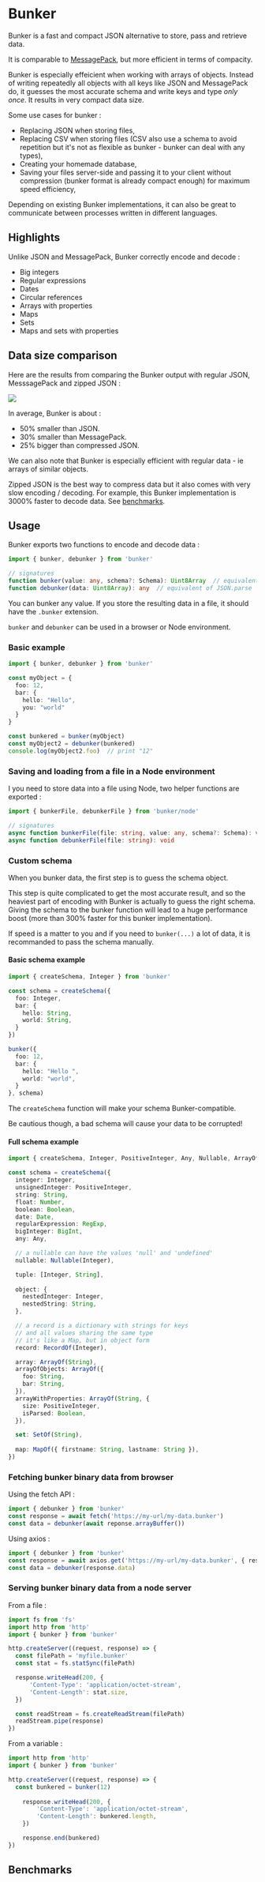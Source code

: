 # Bunker
Bunker is a fast and compact JSON alternative to store, pass and retrieve data.

It is comparable to [MessagePack](https://msgpack.org/index.html), but more efficient in terms of compacity.

Bunker is especially effeicient when working with arrays of objects. Instead of writing repeatedly all objects with all keys like JSON and MessagePack do, it guesses the most accurate schema and write keys and type *only once*. It results in very compact data size.

Some use cases for bunker :

- Replacing JSON when storing files,
- Replacing CSV when storing files (CSV also use a schema to avoid repetition but it's not as flexible as bunker - bunker can deal with any types),
- Creating your homemade database,
- Saving your files server-side and passing it to your client without compression (bunker format is already compact enough) for maximum speed efficiency,

Depending on existing Bunker implementations, it can also be great to communicate between processes written in different languages.

## Highlights

Unlike JSON and MessagePack, Bunker correctly encode and decode :
- Big integers
- Regular expressions
- Dates
- Circular references
- Arrays with properties
- Maps
- Sets
- Maps and sets with properties

## Data size comparison

Here are the results from comparing the Bunker output with regular JSON, MesssagePack and zipped JSON :

![](https://i.ibb.co/j4z9VMp/Capture-d-e-cran-2021-02-01-a-12-01-01.png)

In average, Bunker is about :
- 50% smaller than JSON.
- 30% smaller than MessagePack.
- 25% bigger than compressed JSON.

We can also note that Bunker is especially efficient with regular data - ie arrays of similar objects.

Zipped JSON is the best way to compress data but it also comes with very slow encoding / decoding. For example, this Bunker implementation is 3000% faster to decode data. See [benchmarks](#benchmarks).

## Usage

Bunker exports two functions to encode and decode data :

```ts
import { bunker, debunker } from 'bunker'

// signatures
function bunker(value: any, schema?: Schema): Uint8Array  // equivalent of JSON.stringify
function debunker(data: Uint8Array): any  // equivalent of JSON.parse
```

You can bunker any value. If you store the resulting data in a file, it should have the `.bunker` extension.

`bunker` and `debunker` can be used in a browser or Node environment.

### Basic example

```ts
import { bunker, debunker } from 'bunker'

const myObject = {
  foo: 12,
  bar: {
    hello: "Hello",
    you: "world"
  }
}

const bunkered = bunker(myObject)
const myObject2 = debunker(bunkered)
console.log(myObject2.foo)  // print "12"
```


### Saving and loading from a file in a Node environment

I you need to store data into a file using Node, two helper functions are exported :

```ts
import { bunkerFile, debunkerFile } from 'bunker/node'

// signatures
async function bunkerFile(file: string, value: any, schema?: Schema): void
async function debunkerFile(file: string): void
```


### Custom schema

When you bunker data, the first step is to guess the schema object.

This step is quite complicated to get the most accurate result, and so the heaviest part of encoding with Bunker is actually to guess the right schema. Giving the schema to the bunker function will lead to a huge performance boost (more than 300% faster for this bunker implementation).

If speed is a matter to you and if you need to `bunker(...)` a lot of data, it is recommanded to pass the schema manually.

#### Basic schema example

```ts
import { createSchema, Integer } from 'bunker'

const schema = createSchema({
  foo: Integer,
  bar: {
    hello: String,
    world: String,
  }
})

bunker({
  foo: 12,
  bar: {
    hello: "Hello ",
    world: "world",
  }
}, schema)
```

The `createSchema` function will make your schema Bunker-compatible.

Be cautious though, a bad schema will cause your data to be corrupted!

#### Full schema example

```ts
import { createSchema, Integer, PositiveInteger, Any, Nullable, ArrayOf, SetOf, MapOf } from 'bunker'

const schema = createSchema({
  integer: Integer,
  unsignedInteger: PositiveInteger,
  string: String,
  float: Number,
  boolean: Boolean,
  date: Date,
  regularExpression: RegExp,
  bigInteger: BigInt,
  any: Any,

  // a nullable can have the values 'null' and 'undefined'
  nullable: Nullable(Integer),

  tuple: [Integer, String],
  
  object: {
    nestedInteger: Integer,
    nestedString: String,
  },

  // a record is a dictionary with strings for keys
  // and all values sharing the same type
  // it's like a Map, but in object form
  record: RecordOf(Integer),

  array: ArrayOf(String),
  arrayOfObjects: ArrayOf({
    foo: String,
    bar: String,
  }),
  arrayWithProperties: ArrayOf(String, {
    size: PositiveInteger,
    isParsed: Boolean,
  }),

  set: SetOf(String),
  
  map: MapOf({ firstname: String, lastname: String }),
})
```


### Fetching bunker binary data from browser

Using the fetch API :

```ts
import { debunker } from 'bunker'
const response = await fetch('https://my-url/my-data.bunker')
const data = debunker(await reponse.arrayBuffer())
```


Using axios :

```ts
import { debunker } from 'bunker'
const response = await axios.get('https://my-url/my-data.bunker', { responseType: 'arraybuffer' })
const data = debunker(response.data)
```


### Serving bunker binary data from a node server

From a file :

```ts
import fs from 'fs'
import http from 'http'
import { bunker } from 'bunker'

http.createServer((request, response) => {
  const filePath = 'myfile.bunker'
  const stat = fs.statSync(filePath)

  response.writeHead(200, {
      'Content-Type': 'application/octet-stream',
      'Content-Length': stat.size,
  })

  const readStream = fs.createReadStream(filePath)
  readStream.pipe(response)
})

```

From a variable :

```ts
import http from 'http'
import { bunker } from 'bunker'

http.createServer((request, response) => {
  const bunkered = bunker(12)
  
    response.writeHead(200, {
        'Content-Type': 'application/octet-stream',
        'Content-Length': bunkered.length,
    })

    response.end(bunkered)
})
```


## <a name="benchmarks"></a>Benchmarks

